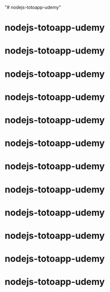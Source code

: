 "# nodejs-totoapp-udemy" 
# nodejs-totoapp-udemy
# nodejs-totoapp-udemy
# nodejs-totoapp-udemy
# nodejs-totoapp-udemy
# nodejs-totoapp-udemy
# nodejs-totoapp-udemy
# nodejs-totoapp-udemy
# nodejs-totoapp-udemy
# nodejs-totoapp-udemy
# nodejs-totoapp-udemy
# nodejs-totoapp-udemy
# nodejs-totoapp-udemy
